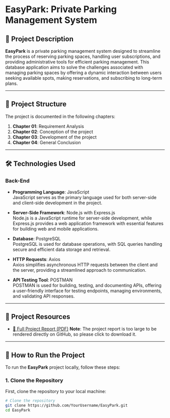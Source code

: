 # EasyPark: Private Parking Management System

## 🌟 Project Description

**EasyPark** is a private parking management system designed to streamline the process of reserving parking spaces, handling user subscriptions, and providing administrative tools for efficient parking management. This database application aims to solve the challenges associated with managing parking spaces by offering a dynamic interaction between users seeking available spots, making reservations, and subscribing to long-term plans.

---

## 📂 Project Structure

The project is documented in the following chapters:
1. **Chapter 01**: Requirement Analysis 
2. **Chapter 02**: Conception of the project
3. **Chapter 03**: Development of the project
4. **Chapter 04**: General Conclusion  

---

## 🛠️ Technologies Used

### **Back-End**
- **Programming Language**: JavaScript  
  JavaScript serves as the primary language used for both server-side and client-side development in the project.  

- **Server-Side Framework**: Node.js with Express.js  
  Node.js is a JavaScript runtime for server-side development, while Express.js provides a web application framework with essential features for building web and mobile applications.  

- **Database**: PostgreSQL  
  PostgreSQL is used for database operations, with SQL queries handling secure and efficient data storage and retrieval.  

- **HTTP Requests**: Axios  
  Axios simplifies asynchronous HTTP requests between the client and the server, providing a streamlined approach to communication.  

- **API Testing Tool**: POSTMAN  
  POSTMAN is used for building, testing, and documenting APIs, offering a user-friendly interface for testing endpoints, managing environments, and validating API responses.  

---

## 📄 Project Resources
- [📘 Full Project Report (PDF)](./BDD_report.pdf)
  **Note**: The project report is too large to be rendered directly on GitHub, so please click to download it.

---

## 🚀 How to Run the Project

To run the **EasyPark** project locally, follow these steps:

### **1. Clone the Repository**

First, clone the repository to your local machine:

```bash
# Clone the repository
git clone https://github.com/YourUsername/EasyPark.git
cd EasyPark


